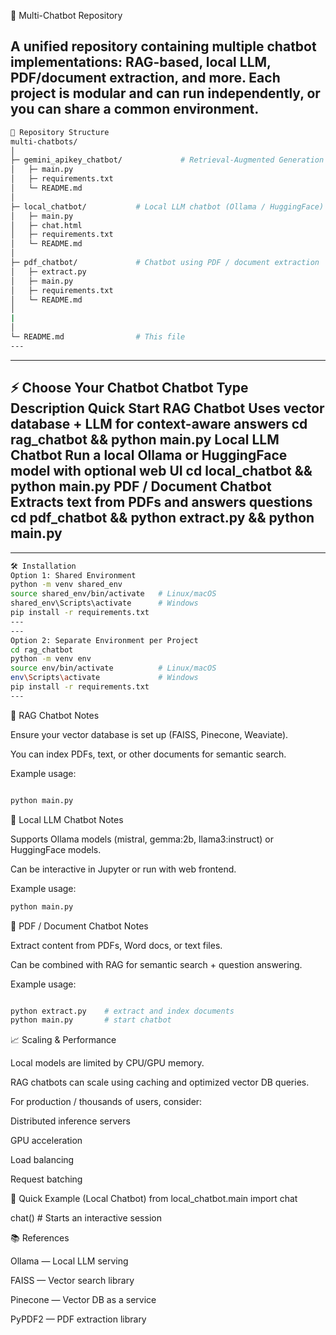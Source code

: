 🧠 Multi-Chatbot Repository

A unified repository containing multiple chatbot implementations: RAG-based, local LLM, PDF/document extraction, and more. Each project is modular and can run independently, or you can share a common environment.
---
```bash
📂 Repository Structure
multi-chatbots/
│
├─ gemini_apikey_chatbot/             # Retrieval-Augmented Generation chatbot
│   ├─ main.py
│   ├─ requirements.txt
│   └─ README.md
│
├─ local_chatbot/           # Local LLM chatbot (Ollama / HuggingFace)
│   ├─ main.py
│   ├─ chat.html
│   ├─ requirements.txt
│   └─ README.md
│
├─ pdf_chatbot/             # Chatbot using PDF / document extraction
│   ├─ extract.py
│   ├─ main.py
│   ├─ requirements.txt
│   └─ README.md
│
|
│
└─ README.md                # This file
---
```
---
⚡ Choose Your Chatbot
Chatbot Type	Description	Quick Start
RAG Chatbot	Uses vector database + LLM for context-aware answers	cd rag_chatbot && python main.py
Local LLM Chatbot	Run a local Ollama or HuggingFace model with optional web UI	cd local_chatbot && python main.py
PDF / Document Chatbot	Extracts text from PDFs and answers questions	cd pdf_chatbot && python extract.py && python main.py
---
---
```bash
🛠 Installation
Option 1: Shared Environment
python -m venv shared_env
source shared_env/bin/activate   # Linux/macOS
shared_env\Scripts\activate      # Windows
pip install -r requirements.txt
---
---
Option 2: Separate Environment per Project
cd rag_chatbot
python -m venv env
source env/bin/activate          # Linux/macOS
env\Scripts\activate             # Windows
pip install -r requirements.txt
---
```
🔹 RAG Chatbot Notes

Ensure your vector database is set up (FAISS, Pinecone, Weaviate).

You can index PDFs, text, or other documents for semantic search.

Example usage:
```bash

python main.py
```

🔹 Local LLM Chatbot Notes

Supports Ollama models (mistral, gemma:2b, llama3:instruct) or HuggingFace models.

Can be interactive in Jupyter or run with web frontend.

Example usage:
```bash
python main.py
```
🔹 PDF / Document Chatbot Notes

Extract content from PDFs, Word docs, or text files.

Can be combined with RAG for semantic search + question answering.

Example usage:
```bash

python extract.py    # extract and index documents
python main.py       # start chatbot
```
📈 Scaling & Performance

Local models are limited by CPU/GPU memory.

RAG chatbots can scale using caching and optimized vector DB queries.

For production / thousands of users, consider:

Distributed inference servers

GPU acceleration

Load balancing

Request batching

🚀 Quick Example (Local Chatbot)
from local_chatbot.main import chat

chat()  # Starts an interactive session

📚 References

Ollama
 — Local LLM serving

FAISS
 — Vector search library

Pinecone
 — Vector DB as a service

PyPDF2
 — PDF extraction library